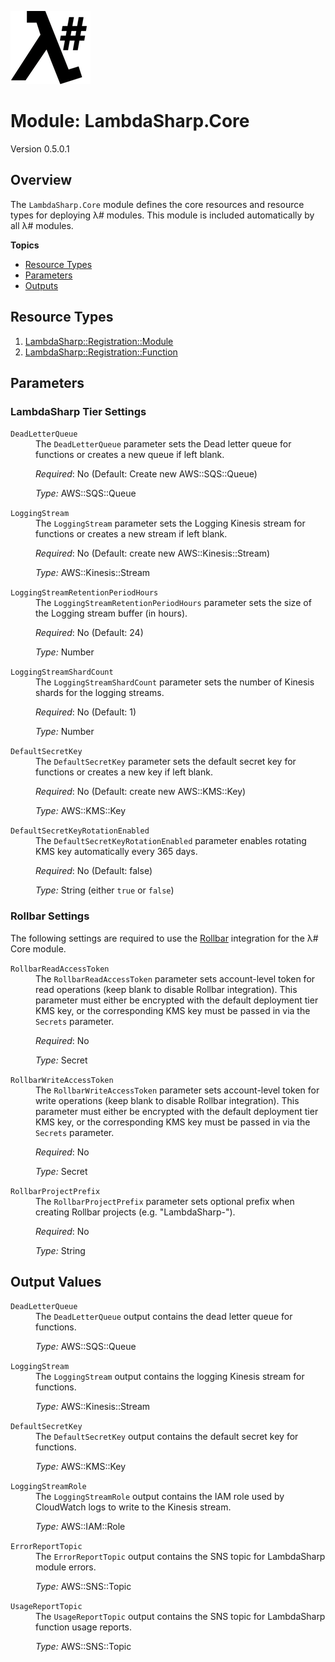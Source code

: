 ![λ#](../../Docs/LambdaSharpLogo.png)

# Module: LambdaSharp.Core
Version 0.5.0.1

## Overview

The `LambdaSharp.Core` module defines the core resources and resource types for deploying λ# modules. This module is included automatically by all λ# modules.

__Topics__
* [Resource Types](#resource-types)
* [Parameters](#parameters)
* [Outputs](#outputs)

## Resource Types
1. [LambdaSharp::Registration::Module](Docs/LambdaSharp-Registration-Module.md)
1. [LambdaSharp::Registration::Function](Docs/LambdaSharp-Registration-Function.md)

## Parameters

### LambdaSharp Tier Settings

<dl>

<dt><code>DeadLetterQueue</code></dt>
<dd>
The <code>DeadLetterQueue</code> parameter sets the Dead letter queue for functions or creates a new queue if left blank.

<i>Required</i>: No (Default: Create new AWS::SQS::Queue)

<i>Type:</i> AWS::SQS::Queue
</dd>

<dt><code>LoggingStream</code></dt>
<dd>
The <code>LoggingStream</code> parameter sets the Logging Kinesis stream for functions or creates a new stream if left blank.

<i>Required</i>: No (Default: create new AWS::Kinesis::Stream)

<i>Type:</i> AWS::Kinesis::Stream
</dd>

<dt><code>LoggingStreamRetentionPeriodHours</code></dt>
<dd>
The <code>LoggingStreamRetentionPeriodHours</code> parameter sets the size of the Logging stream buffer (in hours).

<i>Required</i>: No (Default: 24)

<i>Type:</i> Number
</dd>

<dt><code>LoggingStreamShardCount</code></dt>
<dd>
The <code>LoggingStreamShardCount</code> parameter sets the number of Kinesis shards for the logging streams.

<i>Required</i>: No (Default: 1)

<i>Type:</i> Number
</dd>

<dt><code>DefaultSecretKey</code></dt>
<dd>
The <code>DefaultSecretKey</code> parameter sets the default secret key for functions or creates a new key if left blank.

<i>Required</i>: No (Default: create new AWS::KMS::Key)

<i>Type:</i> AWS::KMS::Key
</dd>

<dt><code>DefaultSecretKeyRotationEnabled</code></dt>
<dd>
The <code>DefaultSecretKeyRotationEnabled</code> parameter enables rotating KMS key automatically every 365 days.

<i>Required</i>: No (Default: false)

<i>Type:</i> String (either <code>true</code> or <code>false</code>)

</dd>

</dl>

### Rollbar Settings

The following settings are required to use the [Rollbar](https://rollbar.com/) integration for the λ# Core module.

<dl>

<dt><code>RollbarReadAccessToken</code></dt>
<dd>
The <code>RollbarReadAccessToken</code> parameter sets account-level token for read operations (keep blank to disable Rollbar integration). This parameter must either be encrypted with the default deployment tier KMS key, or the corresponding KMS key must be passed in via  the <code>Secrets</code> parameter.

<i>Required</i>: No

<i>Type:</i> Secret

</dd>

<dt><code>RollbarWriteAccessToken</code></dt>
<dd>
The <code>RollbarWriteAccessToken</code> parameter sets account-level token for write operations (keep blank to disable Rollbar integration). This parameter must either be encrypted with the default deployment tier KMS key, or the corresponding KMS key must be passed in via  the <code>Secrets</code> parameter.

<i>Required</i>: No

<i>Type:</i> Secret

</dd>

<dt><code>RollbarProjectPrefix</code></dt>
<dd>
The <code>RollbarProjectPrefix</code> parameter sets optional prefix when creating Rollbar projects (e.g. "LambdaSharp-").

<i>Required</i>: No

<i>Type:</i> String

</dd>

</dl>

## Output Values

<dl>

<dt><code>DeadLetterQueue</code></dt>
<dd>
The <code>DeadLetterQueue</code> output contains the dead letter queue for functions.

<i>Type:</i> AWS::SQS::Queue
</dd>

<dt><code>LoggingStream</code></dt>
<dd>
The <code>LoggingStream</code> output contains the logging Kinesis stream for functions.

<i>Type:</i> AWS::Kinesis::Stream
</dd>

<dt><code>DefaultSecretKey</code></dt>
<dd>
The <code>DefaultSecretKey</code> output contains the default secret key for functions.

<i>Type:</i> AWS::KMS::Key
</dd>

<dt><code>LoggingStreamRole</code></dt>
<dd>
The <code>LoggingStreamRole</code> output contains the IAM role used by CloudWatch logs to write to the Kinesis stream.

<i>Type:</i> AWS::IAM::Role
</dd>

<dt><code>ErrorReportTopic</code></dt>
<dd>
The <code>ErrorReportTopic</code> output contains the SNS topic for LambdaSharp module errors.

<i>Type:</i> AWS::SNS::Topic
</dd>

<dt><code>UsageReportTopic</code></dt>
<dd>
The <code>UsageReportTopic</code> output contains the SNS topic for LambdaSharp function usage reports.

<i>Type:</i> AWS::SNS::Topic
</dd>

</dl>

